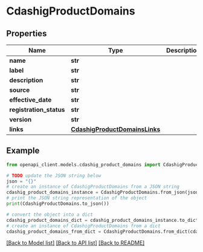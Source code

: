 # CdashigProductDomains


## Properties

Name | Type | Description | Notes
------------ | ------------- | ------------- | -------------
**name** | **str** |  | [optional] 
**label** | **str** |  | [optional] 
**description** | **str** |  | [optional] 
**source** | **str** |  | [optional] 
**effective_date** | **str** |  | [optional] 
**registration_status** | **str** |  | [optional] 
**version** | **str** |  | [optional] 
**links** | [**CdashigProductDomainsLinks**](CdashigProductDomainsLinks.md) |  | [optional] 

## Example

```python
from openapi_client.models.cdashig_product_domains import CdashigProductDomains

# TODO update the JSON string below
json = "{}"
# create an instance of CdashigProductDomains from a JSON string
cdashig_product_domains_instance = CdashigProductDomains.from_json(json)
# print the JSON string representation of the object
print(CdashigProductDomains.to_json())

# convert the object into a dict
cdashig_product_domains_dict = cdashig_product_domains_instance.to_dict()
# create an instance of CdashigProductDomains from a dict
cdashig_product_domains_from_dict = CdashigProductDomains.from_dict(cdashig_product_domains_dict)
```
[[Back to Model list]](../README.md#documentation-for-models) [[Back to API list]](../README.md#documentation-for-api-endpoints) [[Back to README]](../README.md)



